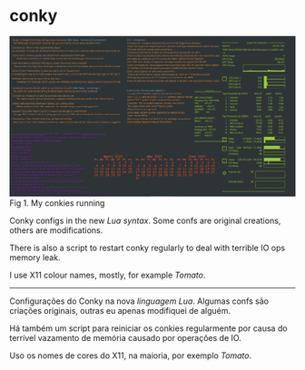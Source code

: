 # conky

![ScreenShot](https://github.com/mountaineerbr/conky/blob/master/git_conky1.png)
Fig 1. My conkies running

Conky configs in the new _Lua syntax_.
Some confs are original creations, others are modifications.

There is also a script to restart conky regularly to deal with 
terrible IO ops memory leak.

I use X11 colour names, mostly, for example _Tomato_.

---

Configurações do Conky na nova _linguagem Lua_.
Algumas confs são criações originais, outras eu apenas modifiquei de alguém.

Há também um script para reiniciar os conkies regularmente por causa do 
terrível vazamento de memória causado por operações de IO.

Uso os nomes de cores do X11, na maioria, por exemplo _Tomato_.
